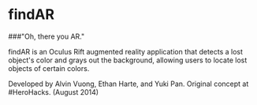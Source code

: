 findAR
======

###"Oh, there you AR."

findAR is an Oculus Rift augmented reality application that detects a lost object's color and
grays out the background, allowing users to locate lost objects of certain colors.

Developed by Alvin Vuong, Ethan Harte, and Yuki Pan.
Original concept at \#HeroHacks. (August 2014)
